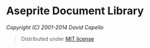 # Aseprite Document Library
*Copyright (C) 2001-2014 David Capello*

> Distributed under [MIT license](LICENSE.txt)
